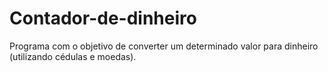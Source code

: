 # Contador-de-dinheiro
 Programa com o objetivo de converter um determinado valor para dinheiro (utilizando cédulas e moedas).